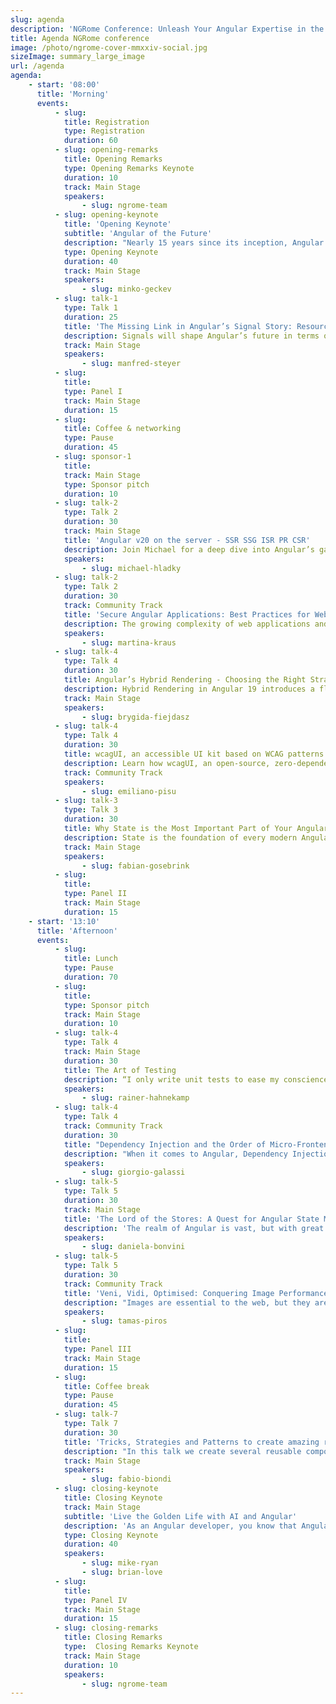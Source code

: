 ```yaml
---
slug: agenda
description: 'NGRome Conference: Unleash Your Angular Expertise in the Eternal City! Connect with industry experts and network with fellow enthusiasts. June 20, 2025 / Rome, Italy'
title: Agenda NGRome conference 
image: /photo/ngrome-cover-mmxxiv-social.jpg
sizeImage: summary_large_image
url: /agenda
agenda:
    - start: '08:00'
      title: 'Morning'
      events:
          - slug: 
            title: Registration
            type: Registration
            duration: 60
          - slug: opening-remarks
            title: Opening Remarks
            type: Opening Remarks Keynote
            duration: 10
            track: Main Stage
            speakers: 
                - slug: ngrome-team
          - slug: opening-keynote
            title: 'Opening Keynote'
            subtitle: 'Angular of the Future'
            description: "Nearly 15 years since its inception, Angular continues to evolve, shaping the landscape of modern web performance and developer experience. Each year, our team embarks on a crucial exercise: reimagining Angular to identify the most significant opportunities for advancing web development. In this talk, we'll delve into the future of Angular, exploring the delicate balance between continuous evolution and unwavering reliability"
            type: Opening Keynote
            duration: 40
            track: Main Stage
            speakers: 
                - slug: minko-geckev
          - slug: talk-1
            type: Talk 1
            duration: 25
            title: 'The Missing Link in Angular’s Signal Story: Resource API and httpResource'
            description: Signals will shape Angular’s future in terms of reactivity and change detection. The new Resource API, along with its httpResource, adds an essential piece to this story by providing an official solution for asynchronously loading data within a Signal-based dataflow. In this session, we explore all the details you need to work effectively with this powerful API. Topics include managing different states, handling errors, streaming data, preventing race conditions, and canceling unnecessary requests. We also discuss how it interacts with RxJS through rxResource and demonstrate how to update loaded values. By the end, you’ll have a comprehensive understanding of the possibilities offered by this groundbreaking new API.
            track: Main Stage
            speakers: 
                - slug: manfred-steyer
          - slug: 
            title: 
            type: Panel I
            track: Main Stage
            duration: 15
          - slug: 
            title: Coffee & networking
            type: Pause
            duration: 45
          - slug: sponsor-1
            title: 
            track: Main Stage
            type: Sponsor pitch
            duration: 10
          - slug: talk-2
            type: Talk 2
            duration: 30
            track: Main Stage
            title: 'Angular v20 on the server - SSR SSG ISR PR CSR'
            description: Join Michael for a deep dive into Angular’s game-changing server-side capabilities. Discover how SSR, SSG, ISR, and CSR integrate seamlessly with Angular’s new hydration features—highlighted by ngSkipHydration—to deliver unreached performance and a streamlined loading experience. Learn to configure and optimize your setup for the most advanced server-side rendering in the industry. Get a deep dive into all the latest features and understand your benefits. Let’s dive deep together.
            speakers: 
                - slug: michael-hladky
          - slug: talk-2
            type: Talk 2
            duration: 30
            track: Community Track
            title: 'Secure Angular Applications: Best Practices for Web Security'
            description: The growing complexity of web applications and the constantly evolving threats make web security a critical component of modern software development. Security in Angular applications is essential, yet often neglected. In this talk, you will learn along with Google Developer Expert Martina Kraus how to recognize common security risks and protect your applications against a variety of attack vectors. This is all fed with a multitude of practical examples, including the integration of security testing into the development process. Ideal for developers and security enthusiasts who want to take their Angular apps to the next level of security.
            speakers: 
                - slug: martina-kraus
          - slug: talk-4
            type: Talk 4
            duration: 30
            title: Angular’s Hybrid Rendering - Choosing the Right Strategy for Every Route
            description: Hybrid Rendering in Angular 19 introduces a flexible approach to balancing Server-Side Rendering (SSR), Prerendering (SSG), and Client-Side Rendering (CSR). This talk explores how developers can leverage hybrid rendering to optimize performance, improve SEO, and enhance user experience by selecting the right rendering strategy for each route.
            track: Main Stage
            speakers: 
                - slug: brygida-fiejdasz
          - slug: talk-4
            type: Talk 4
            duration: 30
            title: wcagUI, an accessible UI kit based on WCAG patterns
            description: Learn how wcagUI, an open-source, zero-dependency UI kit, simplifies building accessible web interfaces. Discover how it automatically handles WAI-ARIA and aligns with WCAG, making compliance with regulations like the European Accessibility Act effortless. This talk equips you to create inclusive, future-ready projects by integrating accessibility seamlessly into any tech stack.
            track: Community Track
            speakers: 
                - slug: emiliano-pisu
          - slug: talk-3
            type: Talk 3
            duration: 30
            title: Why State is the Most Important Part of Your Angular Application
            description: State is the foundation of every modern Angular application. A well-structured state management strategy determines not only how data flows through an application but also how scalable, maintainable, and performant it becomes. Without proper state management, applications quickly become hard to debug, difficult to scale, and prone to inconsistencies. This talk explores why state is the most crucial part of an Angular application, how to choose the right state management approach, and what common pitfalls to avoid. Whether using NgRx, Akita, Signals, or a simple service-based approach, understanding and structuring state effectively is the key to long-term success.
            track: Main Stage
            speakers: 
                - slug: fabian-gosebrink
          - slug: 
            title: 
            type: Panel II
            track: Main Stage
            duration: 15
    - start: '13:10'
      title: 'Afternoon'
      events:
          - slug: 
            title: Lunch
            type: Pause
            duration: 70
          - slug: 
            title: 
            type: Sponsor pitch
            track: Main Stage
            duration: 10
          - slug: talk-4
            type: Talk 4
            track: Main Stage
            duration: 30
            title: The Art of Testing
            description: “I only write unit tests to ease my conscience—real value comes from E2E tests.” You often hear statements like this whispered behind closed doors - or maybe agree with them yourself. Is there a grain of truth to it? The classic testing pyramid suggests the opposite, emphasizing unit tests as the foundation. However, modern approaches tend to shift focus toward the middle of the pyramid—what is commonly referred to as integration testing. At the same time, E2E tests indeed provide the highest value but come with limiting constraints. In this talk, I’ll explore these different perspectives and demonstrate, through concrete examples, which testing strategies work best in various scenarios. Testing isn’t black and white. The real challenge is finding the right balance. In that sense, there is an undeniable element of art involved. But to make the right choices, you need to understand both the strengths and weaknesses of each approach.
            speakers: 
                - slug: rainer-hahnekamp
          - slug: talk-4
            type: Talk 4
            track: Community Track
            duration: 30
            title: "Dependency Injection and the Order of Micro-Frontends"
            description: "When it comes to Angular, Dependency Injection is one of its most underrated superpowers. But what happens when multiple Angular apps need to live on the same page? In this talk, we’ll start from the basics of Angular's DI to understand how it works, how it helps reduce complexity—and how it can turn into a trap when misused in distributed scenarios. We’ll walk through a practical pattern for sharing services and state across multiple Angular apps, while keeping full isolation in local environments. All of this using Angular’s native features, no external libraries, and the power of resolution modifiers. 🎁 What you’ll walk away with: - A solid understanding of how Dependency Injection works in Angular - The core principles (and pitfalls) of micro-frontend architecture - A practical and scalable approach to share state and services across multiple Angular MF apps"
            speakers: 
                - slug: giorgio-galassi
          - slug: talk-5
            type: Talk 5
            duration: 30
            track: Main Stage
            title: 'The Lord of the Stores: A Quest for Angular State Mastery'
            description: 'The realm of Angular is vast, but with great applications comes an even greater burden—state management. Many have set out to tame it, yet countless projects have fallen to the dark forces of spaghetti state, uncontrolled mutations, and chaotic side effects. But hope is not lost: three Stores have emerged, forged in the depths of NgRx to bring order and scalability: Global Store, vast and unifying; Component Store, swift and precise; Signal Store, reactive and efficient. Yet power alone is not enough, as without wisdom, these tools can lead even the noblest developer astray. In this talk, we embark on a Lord of The Rings inspired journey to understand the strengths and trade-offs of each store, learn how to choose the right one for different scenarios, and explore small examples to see them in action. The fate of Angular state management now rests in your hands; for the time will soon come when stores will shape the fortunes of all devs.'
            speakers: 
                - slug: daniela-bonvini
          - slug: talk-5
            type: Talk 5
            duration: 30
            track: Community Track
            title: 'Veni, Vidi, Optimised: Conquering Image Performance'
            description: "Images are essential to the web, but they are also one of the biggest culprits of slow performance. Load the wrong image, and your users wait. Load too many, and your site struggles. Load the right one at the right time, and you create a seamless experience. This talk explores the delicate balance between speed and quality in modern web performance by looking at Angular's Breakpoint Observer and ngOptimizedImage. We will uncover how to deliver perfectly optimised images that enhance user experience without unnecessary weight."
            speakers: 
                - slug: tamas-piros
          - slug: 
            title: 
            type: Panel III
            track: Main Stage
            duration: 15
          - slug: 
            title: Coffee break
            type: Pause
            duration: 45
          - slug: talk-7
            type: Talk 7
            duration: 30
            title: 'Tricks, Strategies and Patterns to create amazing reusable components with latest Angular API'
            description: "In this talk we create several reusable components typical of each professional UIKIT, using the latest Angular API & TypeScript features. It will be an opportunity to learn new tricks, create abstractions and solve common but often not easy problems by combining several components patterns, directives and dependency injection strategies. We will see how to use composition, create coumpond components, integrate 3rd party libraries, create overlay components such as tootip and modals, create generic (TS) components, build dynamic UI and many other use cases"
            track: Main Stage
            speakers: 
                - slug: fabio-biondi
          - slug: closing-keynote
            title: Closing Keynote
            track: Main Stage
            subtitle: 'Live the Golden Life with AI and Angular'
            description: 'As an Angular developer, you know that Angular’s reactive primitives are fresh, hot, crispy, and cooked just right. And to be honest, we’ve had enough of the hype, the fear, and the confusion around AI. In our closing keynote, Mike Ryan and Brian Love will be cooking with a new open-source library that combines Angular Signals and the Resource API to bring LLMs—and joy—into your app in meaningful ways. We’ll show you how to stream responses, handle tool calls, and build contextual UIs that feel intelligent—without abandoning the Angular patterns you already know. Expect live demos, real-world use cases, and a fresh take on what it means to ship meaningful AI features in modern frontend apps.'
            type: Closing Keynote
            duration: 40
            speakers: 
                - slug: mike-ryan
                - slug: brian-love
          - slug: 
            title: 
            type: Panel IV
            track: Main Stage
            duration: 15
          - slug: closing-remarks
            title: Closing Remarks
            type:  Closing Remarks Keynote
            track: Main Stage
            duration: 10
            speakers: 
                - slug: ngrome-team
---
```

